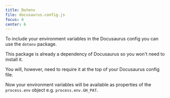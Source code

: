 ```yaml
---
title: Dotenv
file: docusaurus.config.js
focus: 6
center: 6
---
```


To include your environment variables in the Docusaurus config you can use the `dotenv` package.

This package is already a dependency of Docusaurus so you won't need to install it.

You will, however, need to require it at the top of your Docusaurus config file.

Now your environment variables will be available as properties of the `process.env` object e.g. `process.env.GH_PAT`.

